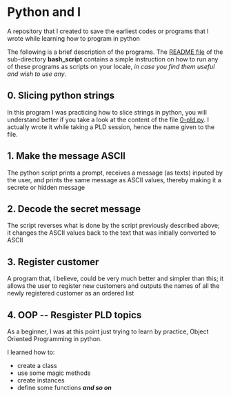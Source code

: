# Python and I
A repository that I created to save the earliest codes or programs that I wrote while learning how to program in python

The following is a brief description of the programs. The [README file](./bash_script/README.md) of the sub-directory **bash_script** contains a simple instruction on how to run any of these programs as scripts on your locale, *in case you find them useful and wish to use any*.

## 0. Slicing python strings
In this program I was practicing how to slice strings in python, you will understand better if you take a look at the content of the file [0-pld.py](./0-pld.py). I actually wrote it while taking a PLD session, hence the name given to the file.

## 1. Make the message ASCII
The python script prints a prompt, receives a message (as texts) inputed by the user, and prints the same message as ASCII values, thereby making it a secrete or hidden message

## 2. Decode the secret message
The script reverses what is done by the script previously described above; it changes the ASCII values back to the text that was initially converted to ASCII

## 3. Register customer
A program that, I believe, could be very much better and simpler than this; it allows the user to register new customers and outputs the names of all the newly registered customer as an ordered list

## 4. OOP -- Resgister PLD topics
As a beginner, I was at this point just trying to learn by practice, Object Oriented Programming in python.

I learned how to:
- create a class
- use some magic methods
- create instances
- define some functions ***and so on***